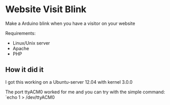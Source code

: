 Website Visit Blink
===================

Make a Arduino blink when you have a visitor on your website

Requirements:
- Linux/Unix server
- Apache
- PHP

How it did it
--------------------
I got this working on a Ubuntu-server 12.04 with kernel 3.0.0

The port ttyACM0 worked for me and you can try with the simple command:
`echo 1 > /dev/ttyACM0